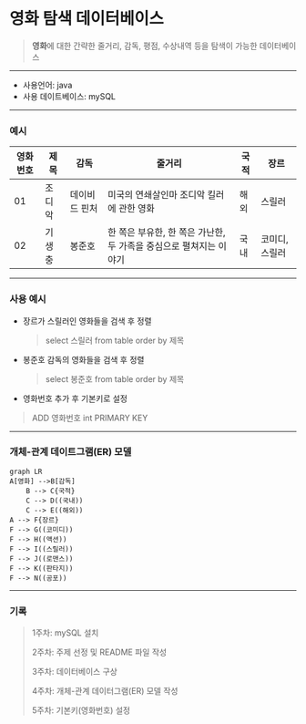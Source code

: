 # 영화 탐색 데이터베이스
> **영화**에 대한 간략한 줄거리, 감독, 평점, 수상내역 등을 탐색이 가능한 데이터베이스
___
* 사용언어: java
* 사용 데이트베이스: mySQL
___
### 예시
| 영화번호 |제목 | 감독 | 줄거리 | 국적 | 장르  |
| ------ | ------ | ------ | ------ | ------ | ------ |
| 01 |조디악 | 데이비드 핀처 | 미국의 연쇄살인마 조디악 킬러에 관한 영화 | 해외 | 스릴러 |
| 02 |기생충 | 봉준호 | 한 쪽은 부유한, 한 쪽은 가난한, 두 가족을 중심으로 펼쳐지는 이야기  | 국내 | 코미디, 스릴러 |
___
### 사용 예시
* 장르가 스릴러인 영화들을 검색 후 정렬 
   > select 스릴러 from table order by 제목
* 봉준호 감독의 영화들을 검색 후 정렬
  > select 봉준호 from table order by 제목
* 영화번호 추가 후 기본키로 설정
 > ADD 영화번호 int PRIMARY KEY
___
### 개체-관계 데이트그램(ER) 모델

```mermaid
graph LR
A[영화] -->B[감독]
    B --> C{국적}
    C --> D((국내))
    C --> E((해외))
A --> F{장르}
F --> G((코미디))
F --> H((액션))
F --> I((스릴러))
F --> J((로맨스))
F --> K((판타지))
F --> N((공포))
```
___
### 기록
> 1주차: mySQL 설치
> 
> 2주차: 주제 선정 및 README 파일 작성
> 
> 3주차: 데이터베이스 구상
> 
> 4주차: 개체-관계 데이터그램(ER) 모델 작성
> 
> 5주차: 기본키(영화번호) 설정
